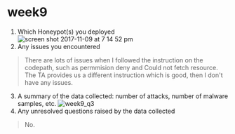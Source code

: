 # week9


1. Which Honeypot(s) you deployed
![screen shot 2017-11-09 at 7 14 52 pm](https://user-images.githubusercontent.com/21352483/32636417-b1613bb2-c582-11e7-8f6d-74e3a03bd237.png)
2. Any issues you encountered
>There are lots of issues when I followed the instruction on the codepath, such as permmision deny and Could not fetch resource. The TA provides us a different instruction which is good, then I don't have any issues.
3. A summary of the data collected: number of attacks, number of malware samples, etc.
![week9_q3](https://user-images.githubusercontent.com/21352483/32636413-a9a79970-c582-11e7-9dfe-7862c5dad4de.gif)
4. Any unresolved questions raised by the data collected
  >No.
  
  


